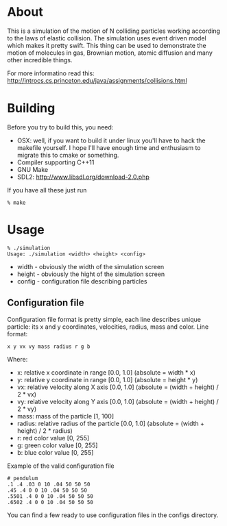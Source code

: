 About
======

This is a simulation of the motion of N colliding particles working according to the laws of elastic collision.
The simulation uses event driven model which makes it pretty swift. This thing can be used to demonstrate the
motion of molecules in gas, Brownian motion, atomic diffusion and many other incredible things.

For more informatino read this: http://introcs.cs.princeton.edu/java/assignments/collisions.html


Building
======

Before you try to build this, you need:

* OSX: well, if you want to build it under linux you'll have to hack the makefile yourself. I hope I'll have enough time and enthusiasm to migrate this to cmake or something.
* Compiler supporting C++11
* GNU Make
* SDL2: http://www.libsdl.org/download-2.0.php

If you have all these just run

    % make


Usage
======

    % ./simulation
    Usage: ./simulation <width> <height> <config>

* width - obviously the width of the simulation screen
* height - obviously the hight of the simulation screen
* config - configuration file describing particles

Configuration file
------------------

Configuration file format is pretty simple, each line describes unique particle: its x and y coordinates, velocities,
radius, mass and color.
Line format:

    x y vx vy mass radius r g b

Where:
* x: relative x coordinate in range [0.0, 1.0] (absolute = width * x)
* y: relative y coordinate in range [0.0, 1.0] (absolute = height * y)
* vx: relative velocity along X axis [0.0, 1.0] (absolute = (width + height) / 2 * vx)
* vy: relative velocity along Y axis [0.0, 1.0] (absolute = (width + height) / 2 * vy)
* mass: mass of the particle [1, 100]
* radius: relative radius of the particle [0.0, 1.0] (absolute = (width + height) / 2 * radius)
* r: red color value [0, 255]
* g: green color value [0, 255]
* b: blue color value [0, 255]

Example of the valid configuration file

    # pendulum
    .1 .4 .03 0 10 .04 50 50 50
    .45 .4 0 0 10 .04 50 50 50
    .5501 .4 0 0 10 .04 50 50 50
    .6502 .4 0 0 10 .04 50 50 50

You can find a few ready to use configuration files in the configs directory.
